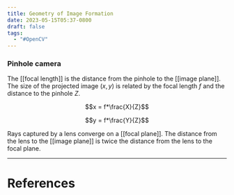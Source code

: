```yaml
---
title: Geometry of Image Formation
date: 2023-05-15T05:37-0800
draft: false
tags:
  - "#OpenCV"
---
```


### Pinhole camera

The [[focal length]] is the distance from the pinhole to the [[image plane]].  The size of the projected image $(x,y)$ is related by the focal length $f$ and the distance to the pinhole $Z$.

$$x = f*\frac{X}{Z}$$

$$y = f*\frac{Y}{Z}$$

Rays captured by a lens converge on a [[focal plane]].  The distance from the lens to the [[image plane]] is twice the distance from the lens to the focal plane.

---
# References
